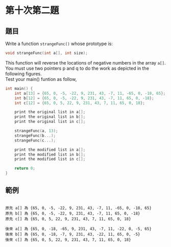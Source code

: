 ﻿# 第十次第二題
## 題目
Write a function `strangeFunc()` whose prototype is:

```c++
void strangeFunc(int a[], int size);
```

This function will reverse the locations of negative numbers in the array `a[]`.  
You must use two pointers p and q to do the work as depicted in the following figures.  
Test your main() funtion as follow,
```c++
int main() {
    int a[13] = {65, 0, -5, -22, 9, 231, 43, -7, 11, -65, 0, -18, 65};
    int b[12] = {65, 0, -5, -22, 9, 231, 43, -7, 11, 65, 0, -18};
    int c[12] = {65, 0, 5, 22, 9, 231, 43, 7, 11, 65, 0, 18};

    print the original list in a[];
    print the original list in b[];
    print the original list in c[];

    strangeFunc(a, 13);
    strangeFunc(b...);
    strangeFunc(c...);

    print the modified list in a[];
    print the modified list in b[];
    print the modified list in c[];

    return 0;
}
```
## 範例
```

原先 a[] 為 {65, 0, -5, -22, 9, 231, 43, -7, 11, -65, 0, -18, 65}
原先 b[] 為 {65, 0, -5, -22, 9, 231, 43, -7, 11, 65, 0, -18}
原先 c[] 為 {65, 0, 5, 22, 9, 231, 43, 7, 11, 65, 0, 18}

後來 a[] 為 {65, 0, -18, -65, 9, 231, 43, -7, 11, -22, 0, -5, 65}
後來 b[] 為 {65, 0, -18, -7, 9, 231, 43, -22, 11, 65, 0, -5}
後來 c[] 為 {65, 0, 5, 22, 9, 231, 43, 7, 11, 65, 0, 18}
```